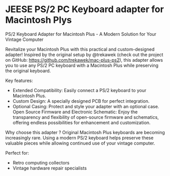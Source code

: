 # JEESE PS/2 PC Keyboard adapter for Macintosh Plys

PS/2 Keyboard Adapter for Macintosh Plus - A Modern Solution for Your Vintage Computer

Revitalize your Macintosh Plus with this practical and custom-designed adapter! Inspired by the original setup by @trekawek (check out the project on GitHub: https://github.com/trekawek/mac-plus-ps2), this adapter allows you to use any PS/2 PC keyboard with a Macintosh Plus while preserving the original keyboard.

Key features:

- Extended Compatibility: Easily connect a PS/2 keyboard to your Macintosh Plus.
- Custom Design: A specially designed PCB for perfect integration.
- Optional Casing: Protect and style your adapter with an optional case. Open Source Firmware and Electronic Schematic: Enjoy the transparency and flexibility of open-source firmware and schematics, offering endless possibilities for enhancement and customization.

Why choose this adapter ?
Original Macintosh Plus keyboards are becoming increasingly rare. Using a modern PS/2 keyboard helps preserve these valuable pieces while allowing continued use of your vintage computer.

Perfect for:

- Retro computing collectors
- Vintage hardware repair specialists
